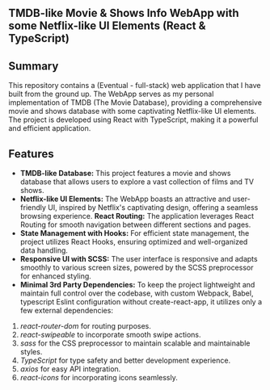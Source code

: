 ## TMDB-like Movie & Shows Info WebApp with some Netflix-like UI Elements (React & TypeScript)
## Summary
This repository contains a (Eventual - full-stack) web application that I have built from the ground up. The WebApp serves as my personal implementation of TMDB (The Movie Database), providing a comprehensive movie and shows database with some captivating Netflix-like UI elements. The project is developed using React with TypeScript, making it a powerful and efficient application.

## Features
- **TMDB-like Database:** This project features a movie and shows database that allows users to explore a vast collection of films and TV shows.
 - **Netflix-like UI Elements:** The WebApp boasts an attractive and user-friendly UI, inspired by Netflix's captivating design, offering a seamless browsing experience.
**React Routing:** The application leverages React Routing for smooth navigation between different sections and pages.
- **State Management with Hooks:** For efficient state management, the project utilizes React Hooks, ensuring optimized and well-organized data handling.
- **Responsive UI with SCSS:** The user interface is responsive and adapts smoothly to various screen sizes, powered by the SCSS preprocessor for enhanced styling.
- **Minimal 3rd Party Dependencies:** To keep the project lightweight and maintain full control over the codebase, with custom Webpack, Babel, typescript Eslint configuration without create-react-app,  it utilizes only a few external dependencies:
1) *react-router-dom* for routing purposes.
2) *react-swipeable* to incorporate smooth swipe actions.
3) *sass* for the CSS preprocessor to maintain scalable and maintainable styles.
4) *TypeScript* for type safety and better development experience.
5) *axios* for easy API integration.
6) *react-icons* for incorporating icons seamlessly.
